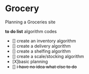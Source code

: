 # Grocery
Planning a Groceries site

**to do list**
algorithm codes
- [] create an inventory algorithm
- [] create a delivery algorithm
- [] create a shelfing algorithm
- [] create a scale/stocking algorithm
- [X]basic planning
- [] <del>i have no idea what else to do</del>
